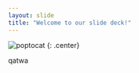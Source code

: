 ```yaml
---
layout: slide
title: "Welcome to our slide deck!"
---
```


![poptocat](https://octodex.github.com/images/poptocat.png)
{: .center}

qatwa

